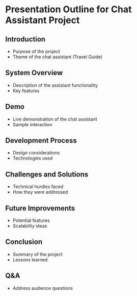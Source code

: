 # Presentation Outline for Chat Assistant Project

## Introduction
- Purpose of the project
- Theme of the chat assistant (Travel Guide)

## System Overview
- Description of the assistant functionality
- Key features

## Demo
- Live demonstration of the chat assistant
- Sample interaction

## Development Process
- Design considerations
- Technologies used

## Challenges and Solutions
- Technical hurdles faced
- How they were addressed

## Future Improvements
- Potential features
- Scalability ideas

## Conclusion
- Summary of the project
- Lessons learned

## Q&A
- Address audience questions